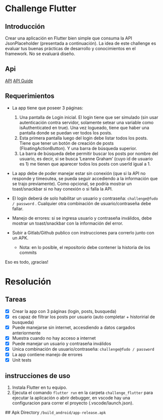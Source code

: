# Challenge Flutter
## Introducción
Crear una aplicación en Flutter bien simple que consuma la API JsonPlaceholder (presentada a continuación).
La idea de este challenge es evaluar tus buenas prácticas de desarrollo y conocimientos en el framework. No se evaluará diseño.

## Api
[API](https://jsonplaceholder.typicode.com/)
[API Guide](https://jsonplaceholder.typicode.com/guide/)

## Requerimientos

- La app tiene que poseer 3 páginas:
    1. Una pantalla de Login inicial. El login tiene que ser simulado (sin usar autenticación contra servidor, solamente setear una variable como isAuthenticated en true). Una vez logueado, tiene que haber una pantalla donde se puedan ver todos los posts.
    2. Esta primera pantalla luego del login debe listar todos los posts. Tiene que tener un botón de creación de posts (FloatingActionButton). Y una barra de búsqueda superior.
    3. La barra de búsqueda debe permitir buscar los posts por nombre del usuario, es decir, si se busca ‘Leanne Graham’ (cuyo id de usuario es 1) me tienen que aparecer todos los posts con userId igual a 1.

- La app debe de poder manejar estar sin conexión (que si la API no responde y timeoutea, se pueda seguir accediendo a la información que se trajo previamente). Como opcional, se podría mostrar un toast/snackbar si no hay conexión o si falla la API.
- El login deberá de solo habilitar un usuario y contraseña: `challenge@fudo / password` . Cualquier otra combinación de usuario/contraseña debe fallar.
- Manejo de errores: si se ingresa usuario y contraseña inválidos, debe mostrar un toast/snackbar con la información del error.
- Subir a Gitlab/Github publico con instrucciones para correrlo junto con un APK.
    - Nota: en lo posible, el repositorio debe contener la historia de los commits

Eso es todo, ¡gracias!

# Resolución

## Tareas
  - [x] Crear la app con 3 páginas (login, posts, busqueda)
  - [x] es capaz de filtrar los posts por usuario (auto completar + historirial de busqueda)
  - [x] Puede manejarse sin internet, accesdiendo a datos cargados anteriormente
  - [x] Muestra cuando no hay acceso a internet
  - [x] Puede manejar un usuario y contraseña inválidos
  - [x] Unica combinación de usuario/contraseña: `challenge@fudo / password`
  - [x] La app contiene manejo de errores
  - [x] Unit tests

## instrucciones de uso

1. Instala Flutter en tu equipo.
2. Ejecuta el comando `flutter run` en la carpeta `challenge_flutter` para ejecutar la aplicación o abrir debugger, en vscode hay una configuracion para correr el proyecto (.vscode/launch.json).

## Apk
Directory `/build_android/app-release.apk`

